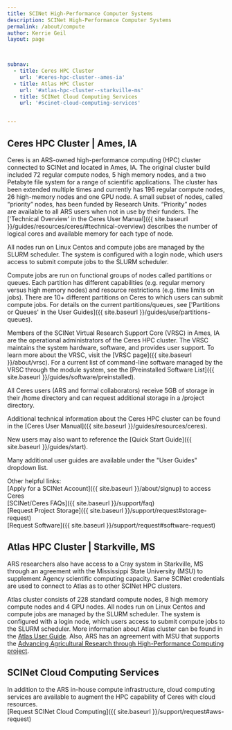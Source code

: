 ```yaml
---
title: SCINet High-Performance Computer Systems
description: SCINet High-Performance Computer Systems
permalink: /about/compute
author: Kerrie Geil
layout: page

 

subnav:
  - title: Ceres HPC Cluster
    url: '#ceres-hpc-cluster--ames-ia'
  - title: Atlas HPC Cluster
    url: '#atlas-hpc-cluster--starkville-ms'
  - title: SCINet Cloud Computing Services
    url: '#scinet-cloud-computing-services'


---
```


## Ceres HPC Cluster | Ames, IA
Ceres is an ARS-owned high-performance computing (HPC) cluster connected to SCINet and located in Ames, IA. The original cluster build included 72 regular compute nodes, 5 high memory nodes, and a two Petabyte file system for a range of scientific applications. The cluster has been extended multiple times and currently has 196 regular compute nodes, 26 high-memory nodes and one GPU node. A small subset of nodes, called “priority” nodes, has been funded by Research Units. “Priority” nodes are available to all ARS users when not in use by their funders. The ['Technical Overview' in the Ceres User Manual]({{ site.baseurl }}/guides/resources/ceres/#technical-overview) describes the number of logical cores and available memory for each type of node.

All nodes run on Linux Centos and compute jobs are managed by the SLURM scheduler. The system is configured with a login node, which users access to submit compute jobs to the SLURM scheduler.

Compute jobs are run on functional groups of nodes called partitions or queues. Each partition has different capabilities (e.g. regular memory versus high memory nodes) and resource restrictions (e.g. time limits on jobs). There are 10+ different partitions on Ceres to which users can submit compute jobs. For details on the current partitions/queues, see ['Partitions or Queues' in the User Guides]({{ site.baseurl }}/guides/use/partitions-queues).

Members of the SCINet Virtual Research Support Core (VRSC) in Ames, IA are the operational administrators of the Ceres HPC cluster. The VRSC maintains the system hardware, software, and provides user support. To learn more about the VRSC, visit the [VRSC page]({{ site.baseurl }}/about/vrsc). For a current list of command-line software managed by the VRSC through the module system, see the [Preinstalled Software List]({{ site.baseurl }}/guides/software/preinstalled).

All Ceres users (ARS and formal collaborators) receive 5GB of storage in their /home directory and can request additional storage in a /project directory.

Additional technical information about the Ceres HPC cluster can be found in the [Ceres User Manual]({{ site.baseurl }}/guides/resources/ceres).

New users may also want to reference the [Quick Start Guide]({{ site.baseurl }}/guides/start).

Many additional user guides are available under the "User Guides" dropdown list.

Other helpful links:<br>
[Apply for a SCINet Account]({{ site.baseurl }}/about/signup) to access Ceres<br>
[SCINet/Ceres FAQs]({{ site.baseurl }}/support/faq)<br>
[Request Project Storage]({{ site.baseurl }}/support/request#storage-request)<br>
[Request Software]({{ site.baseurl }}/support/request#software-request)<br>


## Atlas HPC Cluster | Starkville, MS 
ARS researchers also have access to a Cray system in Starkville, MS through an agreement with the Mississippi State University (MSU) to supplement Agency scientific computing capacity. Same SCINet credentials are used to connect to Atlas as to other SCINet HPC clusters.

Atlas cluster consists of 228 standard compute nodes, 8 high memory compute nodes and 4 GPU nodes. All nodes run on Linux Centos and compute jobs are managed by the SLURM scheduler. The system is configured with a login node, which users access to submit compute jobs to the SLURM scheduler. More information about Atlas cluster can be found in the [Atlas User Guide](https://www.hpc.msstate.edu/computing/atlas). Also, ARS has an agreement with MSU that supports the [Advancing Agricultural Research through High-Performance Computing project](https://storymaps.arcgis.com/stories/38dcc50ccb8147f4b31b9fe20d19a66a). 


## SCINet Cloud Computing Services
In addition to the ARS in-house compute infrastructure, cloud computing services are available to augment the HPC capability of Ceres with cloud resources.<br>
[Request SCINet Cloud Computing]({{ site.baseurl }}/support/request#aws-request)

<!--
## Page specific instructions
Ceres
configuration
nodes storage queues
operators
network connections
links to operating docs
Info on next generation HPS's coming online
-->
